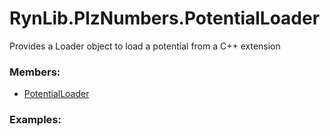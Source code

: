 # <a id="RynLib.PlzNumbers.PotentialLoader">RynLib.PlzNumbers.PotentialLoader</a>
    
Provides a Loader object to load a potential from a C++ extension

### Members:

  - [PotentialLoader](PotentialLoader/PotentialLoader.md)

### Examples:

